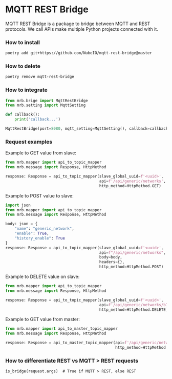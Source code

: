 # MQTT REST Bridge

MQTT REST Bridge is a package to bridge between MQTT and REST protocols. We call APIs make multiple Python projects
connected with it.

### How to install

```bash
poetry add git+https://github.com/NubeIO/mqtt-rest-bridge@master
```

### How to delete

```bash
poetry remove mqtt-rest-bridge
```

### How to integrate

```python
from mrb.brige import MqttRestBridge
from mrb.setting import MqttSetting

def callback():
    print('callback...')

MqttRestBridge(port=8080, mqtt_setting=MqttSetting(), callback=callback)
```


### Request examples

Example to GET value from slave:

```python
from mrb.mapper import api_to_topic_mapper
from mrb.message import Response, HttpMethod

response: Response = api_to_topic_mapper(slave_global_uuid=f'<uuid>',
                                         api=f'/api/generic/networks',
                                         http_method=HttpMethod.GET)
```

Example to POST value to slave:
```python
import json
from mrb.mapper import api_to_topic_mapper
from mrb.message import Response, HttpMethod

body: json = {
    "name": "generic_network",
    "enable": True,
    "history_enable": True
}
response: Response = api_to_topic_mapper(slave_global_uuid=f'<uuid>',
                                         api=f"/api/generic/networks",
                                         body=body,
                                         headers={},
                                         http_method=HttpMethod.POST)
```

Example to DELETE value on slave:

```python
from mrb.mapper import api_to_topic_mapper
from mrb.message import Response, HttpMethod

response: Response = api_to_topic_mapper(slave_global_uuid=f'<uuid>',
                                         api=f'/api/generic/networks/b7a23aa5-b8a1-4a0f-9acf-4fb011bce50e',
                                         http_method=HttpMethod.DELETE)
```

Example to GET value from master:

```python
from mrb.mapper import api_to_master_topic_mapper
from mrb.message import Response, HttpMethod

response: Response = api_to_master_topic_mapper(api=f'/api/generic/networks',
                                                http_method=HttpMethod.GET)
```

### How to differentiate REST vs MQTT > REST requests

```
is_bridge(request.args)  # True if MQTT > REST, else REST
```
